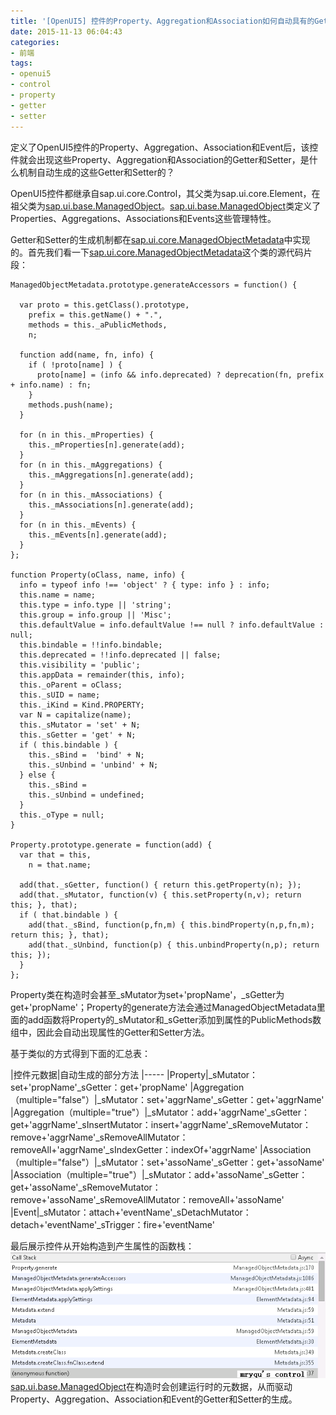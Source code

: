 ```yaml
---
title: '[OpenUI5] 控件的Property、Aggregation和Association如何自动具有的Getter和Setter？'
date: 2015-11-13 06:04:43
categories: 
- 前端
tags: 
- openui5
- control
- property
- getter
- setter
---
```

定义了OpenUI5控件的Property、Aggregation、Association和Event后，该控件就会出现这些Property、Aggregation和Association的Getter和Setter，是什么机制自动生成的这些Getter和Setter的？

OpenUI5控件都继承自sap.ui.core.Control，其父类为sap.ui.core.Element，在祖父类为[sap.ui.base.ManagedObject](https://github.com/SAP/openui5/blob/master/src/sap.ui.core/src/sap/ui/base/ManagedObject.js)。[sap.ui.base.ManagedObject](https://github.com/SAP/openui5/blob/master/src/sap.ui.core/src/sap/ui/base/ManagedObject.js)类定义了Properties、Aggregations、Associations和Events这些管理特性。

Getter和Setter的生成机制都在[sap.ui.core.ManagedObjectMetadata](https://github.com/SAP/openui5/blob/master/src/sap.ui.core/src/sap/ui/base/ManagedObjectMetadata.js)中实现的。首先我们看一下[sap.ui.core.ManagedObjectMetadata](https://github.com/SAP/openui5/blob/master/src/sap.ui.core/src/sap/ui/base/ManagedObjectMetadata.js)这个类的源代码片段：
```
ManagedObjectMetadata.prototype.generateAccessors = function() {

  var proto = this.getClass().prototype,
    prefix = this.getName() + ".",
    methods = this._aPublicMethods,
    n;

  function add(name, fn, info) {
    if ( !proto[name] ) {
      proto[name] = (info && info.deprecated) ? deprecation(fn, prefix + info.name) : fn;
    }
    methods.push(name);
  }

  for (n in this._mProperties) {
    this._mProperties[n].generate(add);
  }
  for (n in this._mAggregations) {
    this._mAggregations[n].generate(add);
  }
  for (n in this._mAssociations) {
    this._mAssociations[n].generate(add);
  }
  for (n in this._mEvents) {
    this._mEvents[n].generate(add);
  }
};

function Property(oClass, name, info) {
  info = typeof info !== 'object' ? { type: info } : info;
  this.name = name;
  this.type = info.type || 'string';
  this.group = info.group || 'Misc';
  this.defaultValue = info.defaultValue !== null ? info.defaultValue : null;
  this.bindable = !!info.bindable;
  this.deprecated = !!info.deprecated || false;
  this.visibility = 'public';
  this.appData = remainder(this, info);
  this._oParent = oClass;
  this._sUID = name;
  this._iKind = Kind.PROPERTY;
  var N = capitalize(name);
  this._sMutator = 'set' + N;
  this._sGetter = 'get' + N;
  if ( this.bindable ) {
    this._sBind =  'bind' + N;
    this._sUnbind = 'unbind' + N;
  } else {
    this._sBind =
    this._sUnbind = undefined;
  }
  this._oType = null;
}

Property.prototype.generate = function(add) {
  var that = this,
    n = that.name;

  add(that._sGetter, function() { return this.getProperty(n); });
  add(that._sMutator, function(v) { this.setProperty(n,v); return this; }, that);
  if ( that.bindable ) {
    add(that._sBind, function(p,fn,m) { this.bindProperty(n,p,fn,m); return this; }, that);
    add(that._sUnbind, function(p) { this.unbindProperty(n,p); return this; });
  }
};
```

Property类在构造时会甚至_sMutator为set+'propName'，_sGetter为get+'propName'；Property的generate方法会通过ManagedObjectMetadata里面的add函数将Property的_sMutator和_sGetter添加到属性的PublicMethods数组中，因此会自动出现属性的Getter和Setter方法。

基于类似的方式得到下面的汇总表：

|控件元数据|自动生成的部分方法
|-----
|Property|_sMutator：set+'propName'_sGetter：get+'propName'
|Aggregation（multiple="false"）|_sMutator：set+'aggrName'_sGetter：get+'aggrName'
|Aggregation（multiple="true"）|_sMutator：add+'aggrName'_sGetter：get+'aggrName'_sInsertMutator：insert+'aggrName'_sRemoveMutator：remove+'aggrName'_sRemoveAllMutator：removeAll+'aggrName'_sIndexGetter：indexOf+'aggrName'
|Association（multiple="false"）|_sMutator：set+'assoName'_sGetter：get+'assoName'
|Association（multiple="true"）|_sMutator：add+'assoName'_sGetter：get+'assoName'_sRemoveMutator：remove+'assoName'_sRemoveAllMutator：removeAll+'assoName'
|Event|_sMutator：attach+'eventName'_sDetachMutator：detach+'eventName'_sTrigger：fire+'eventName'


最后展示控件从开始构造到产生属性的函数栈：
![[OpenUI5] 控件的Property、Aggregation和Association如何自动具有的Getter和Setter？](/images/2015/11/0026uWfMgy724nxRWPwea.png)
[ sap.ui.base.ManagedObject](https://github.com/SAP/openui5/blob/master/src/sap.ui.core/src/sap/ui/base/ManagedObject.js)在构造时会创建运行时的元数据，从而驱动Property、Aggregation、Association和Event的Getter和Setter的生成。
